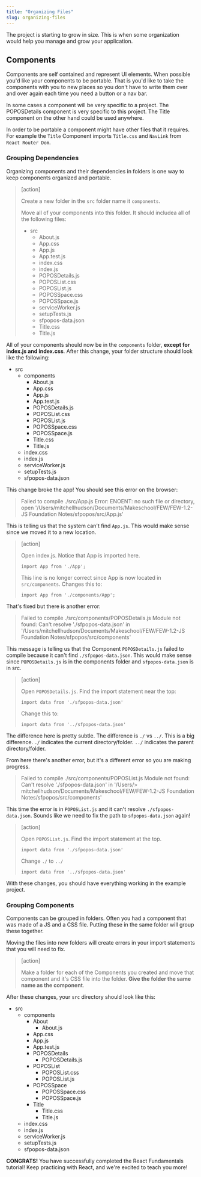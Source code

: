 ```yaml
---
title: "Organizing Files"
slug: organizing-files
---
```


The project is starting to grow in size. This is when some organization would help you manage and grow your application.

## Components

Components are self contained and represent UI elements. When possible you'd like your components to be portable. That is you'd like to take the components with you to new places so you don't have to write them over and over again each time you need a button or a nav bar.

In some cases a component will be very specific to a project. The POPOSDetails component is very specific to this project. The Title component on the other hand could be used anywhere.

In order to be portable a component might have other files that it requires. For example the `Title` Component imports `Title.css` and `NavLink` from `React Router Dom`.

### Grouping Dependencies

Organizing components and their dependencies in folders is one way to keep components organized and portable.

> [action]
>
> Create a new folder in the `src` folder name it `components`.
>
> Move all of your components into this folder. It should includea all of the following files:
>
> - src
>   - About.js
>   - App.css
>   - App.js
>   - App.test.js
>   - index.css
>   - index.js
>   - POPOSDetails.js
>   - POPOSList.css
>   - POPOSList.js
>   - POPOSSpace.css
>   - POPOSSpace.js
>   - serviceWorker.js
>   - setupTests.js
>   - sfpopos-data.json
>   - Title.css
>   - Title.js

All of your components should now be in the `components` folder, **except for index.js and index.css**. After this change, your folder structure should look like the following:

- src
  - components
    - About.js
    - App.css
    - App.js
    - App.test.js
    - POPOSDetails.js
    - POPOSList.css
    - POPOSList.js
    - POPOSSpace.css
    - POPOSSpace.js
    - Title.css
    - Title.js
  - index.css
  - index.js
  - serviceWorker.js
  - setupTests.js
  - sfpopos-data.json

This change broke the app! You should see this error on the browser:

> Failed to compile
> ./src/App.js
> Error: ENOENT: no such file or directory, open '/Users/mitchellhudson/Documents/Makeschool/FEW/FEW-1.2-JS Foundation Notes/sfpopos/src/App.js'

This is telling us that the system can't find `App.js`. This would make sense since we moved it to a new location.

> [action]
>
> Open index.js. Notice that App is imported here.
>
> `import App from './App';`
>
> This line is no longer correct since App is now located in `src/components`. Changes this to:
>
> `import App from './components/App';`

That's fixed but there is another error:

> Failed to compile
> ./src/components/POPOSDetails.js
> Module not found: Can't resolve './sfpopos-data.json' in '/Users/mitchellhudson/Documents/Makeschool/FEW/FEW-1.2-JS Foundation Notes/sfpopos/src/components'

This message is telling us that the Component `POPOSDetails.js` failed to compile because it can't find `./sfpopos-data.json`. This would make sense since `POPOSDetails.js` is in the components folder and `sfpopos-data.json` is in src.

> [action]
>
> Open `POPOSDetails.js`. Find the import statement near the top:
>
> `import data from './sfpopos-data.json'`
>
> Change this to:
>
> `import data from '../sfpopos-data.json'`

The difference here is pretty subtle. The difference is `./` vs `../`. This is a big difference. `./` indicates the current directory/folder. `../` indicates the parent directory/folder.

From here there's another error, but it's a different error so you are making progress.

> Failed to compile
> ./src/components/POPOSList.js
> Module not found: Can't resolve './sfpopos-data.json' in '/Users/> mitchellhudson/Documents/Makeschool/FEW/FEW-1.2-JS Foundation Notes/sfpopos/src/components'

This time the error is in `POPOSList.js` and it can't resolve `./sfpopos-data.json`. Sounds like we need to fix the path to `sfpopos-data.json` again!

> [action]
>
> Open `POPOSList.js`. Find the import statement at the top.
>
> `import data from './sfpopos-data.json'`
>
> Change `./` to `../`
>
> `import data from '../sfpopos-data.json'`

With these changes, you should have everything working in the example project.

### Grouping Components

Components can be grouped in folders. Often you had a component that was made of a JS and a CSS file. Putting these in the same folder will group these together.

Moving the files into new folders will create errors in your import statements that you will need to fix.

> [action]
>
> Make a folder for each of the Components you created and move that component and it's CSS file into the folder. **Give the folder the same name as the component**.

After these changes, your `src` directory should look like this:

- src
  - components
    - About
      - About.js
    - App.css
    - App.js
    - App.test.js
    - POPOSDetails
      - POPOSDetails.js
    - POPOSList
      - POPOSList.css
      - POPOSList.js
    - POPOSSpace
      - POPOSSpace.css
      - POPOSSpace.js
    - Title
      - Title.css
      - Title.js
  - index.css
  - index.js
  - serviceWorker.js
  - setupTests.js
  - sfpopos-data.json

**CONGRATS!** You have successfully completed the React Fundamentals tutorial! Keep practicing with React, and we're excited to teach you more!

